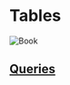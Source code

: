 # Tables

![Book](https://user-images.githubusercontent.com/101666279/193799590-be2b6b43-5495-4cba-949e-9755d3dd719d.png)

## [Queries](https://github.com/ZabiyakaDaniil/SQL/blob/main/Stepik.org/SQL%20simulator/Book/Book.sql)
